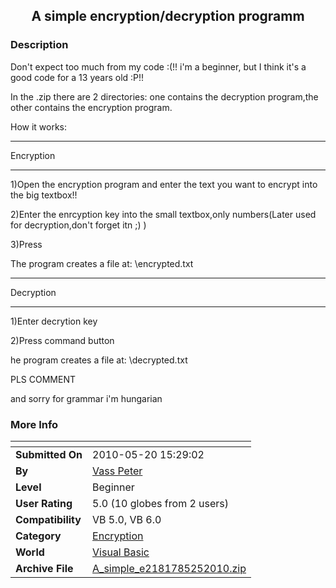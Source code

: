 ﻿<div align="center">

## A simple encryption/decryption programm


</div>

### Description

Don't expect too much from my code :(!! i'm a beginner, but I think it's a good code for a 13 years old :P!!

In the .zip there are 2 directories: one contains the decryption program,the other contains the encryption program.

How it works:

----

Encryption

----

1)Open the encryption program and enter the text you want to encrypt into the big textbox!!

2)Enter the enrcyption key into the small textbox,only numbers(Later used for decryption,don't forget itn ;) )

3)Press <Encrypt>

The program creates a file at: <path of app>\encrypted.txt

----

Decryption

----

1)Enter decrytion key

2)Press command button

he program creates a file at: <path of app>\decrypted.txt

PLS COMMENT

and sorry for grammar i'm hungarian
 
### More Info
 


<span>             |<span>
---                |---
**Submitted On**   |2010-05-20 15:29:02
**By**             |[Vass Peter](https://github.com/Planet-Source-Code/PSCIndex/blob/master/ByAuthor/vass-peter.md)
**Level**          |Beginner
**User Rating**    |5.0 (10 globes from 2 users)
**Compatibility**  |VB 5\.0, VB 6\.0
**Category**       |[Encryption](https://github.com/Planet-Source-Code/PSCIndex/blob/master/ByCategory/encryption__1-48.md)
**World**          |[Visual Basic](https://github.com/Planet-Source-Code/PSCIndex/blob/master/ByWorld/visual-basic.md)
**Archive File**   |[A\_simple\_e2181785252010\.zip](https://github.com/Planet-Source-Code/vass-peter-a-simple-encryption-decryption-programm__1-73176/archive/master.zip)








